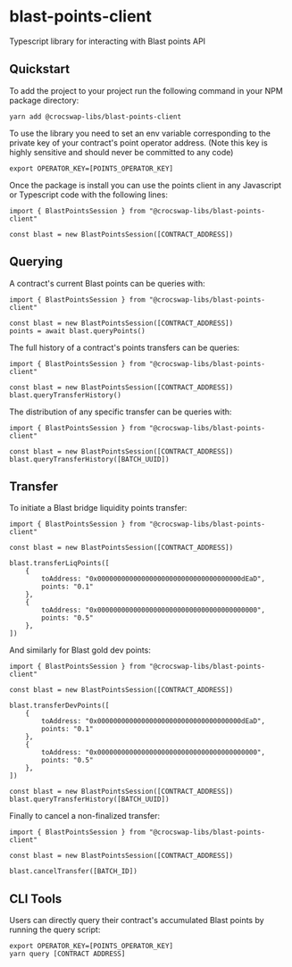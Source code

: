 # blast-points-client
Typescript library for interacting with Blast points API

## Quickstart

To add the project to your project run the following command in your NPM package directory:

    yarn add @crocswap-libs/blast-points-client

To use the library you need to set an env variable corresponding to the private key of your
contract's point operator address. (Note this key is highly sensitive and should never be
committed to any code)

    export OPERATOR_KEY=[POINTS_OPERATOR_KEY]

Once the package is install you can use the points client in any Javascript or Typescript code
with the following lines:

    import { BlastPointsSession } from "@crocswap-libs/blast-points-client"

    const blast = new BlastPointsSession([CONTRACT_ADDRESS])

## Querying 

A contract's current Blast points can be queries with:

    import { BlastPointsSession } from "@crocswap-libs/blast-points-client"

    const blast = new BlastPointsSession([CONTRACT_ADDRESS])
    points = await blast.queryPoints()

The full history of a contract's points transfers can be queries:

    import { BlastPointsSession } from "@crocswap-libs/blast-points-client"

    const blast = new BlastPointsSession([CONTRACT_ADDRESS])
    blast.queryTransferHistory()

The distribution of any specific transfer can be queries with:

    import { BlastPointsSession } from "@crocswap-libs/blast-points-client"

    const blast = new BlastPointsSession([CONTRACT_ADDRESS])
    blast.queryTransferHistory([BATCH_UUID])

## Transfer

To initiate a Blast bridge liquidity points transfer:

    import { BlastPointsSession } from "@crocswap-libs/blast-points-client"

    const blast = new BlastPointsSession([CONTRACT_ADDRESS])

    blast.transferLiqPoints([
        { 
            toAddress: "0x000000000000000000000000000000000000dEaD",
            points: "0.1"
        },
        { 
            toAddress: "0x0000000000000000000000000000000000000000",
            points: "0.5"
        },
    ])

And similarly for Blast gold dev points:

    import { BlastPointsSession } from "@crocswap-libs/blast-points-client"

    const blast = new BlastPointsSession([CONTRACT_ADDRESS])

    blast.transferDevPoints([
        { 
            toAddress: "0x000000000000000000000000000000000000dEaD",
            points: "0.1"
        },
        { 
            toAddress: "0x0000000000000000000000000000000000000000",
            points: "0.5"
        },
    ])

    const blast = new BlastPointsSession([CONTRACT_ADDRESS])
    blast.queryTransferHistory([BATCH_UUID])

Finally to cancel a non-finalized transfer:

    import { BlastPointsSession } from "@crocswap-libs/blast-points-client"

    const blast = new BlastPointsSession([CONTRACT_ADDRESS])

    blast.cancelTransfer([BATCH_ID])

## CLI Tools

Users can directly query their contract's accumulated Blast points by running the query script:

    export OPERATOR_KEY=[POINTS_OPERATOR_KEY]
    yarn query [CONTRACT ADDRESS]
